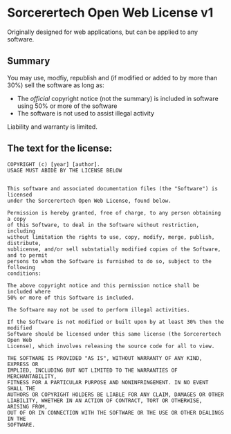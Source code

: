 # Sorcerertech Open Web License v1
Originally designed for web applications, but can be applied to any software.

## Summary
You may use, modfiy, republish and (if modified or added to by more than 30%)
sell the software as long as:
- The *official* copyright notice (not the summary) is included in software
using 50% or more of the software
- The software is not used to assist illegal activity

Liability and warranty is limited.

## The text for the license:
```
COPYRIGHT (c) [year] [author].
USAGE MUST ABIDE BY THE LICENSE BELOW


This software and associated documentation files (the "Software") is licensed
under the Sorcerertech Open Web License, found below.

Permission is hereby granted, free of charge, to any person obtaining a copy
of this Software, to deal in the Software without restriction, including
without limitation the rights to use, copy, modify, merge, publish, distribute,
sublicense, and/or sell substatially modified copies of the Software, and to permit
persons to whom the Software is furnished to do so, subject to the following 
conditions:

The above copyright notice and this permission notice shall be included where
50% or more of this Software is included.

The Software may not be used to perform illegal activities.

If the Software is not modified or built upon by at least 30% then the modified
Software should be licensed under this same license (the Sorcerertech Open Web
License), which involves releasing the source code for all to view.

THE SOFTWARE IS PROVIDED "AS IS", WITHOUT WARRANTY OF ANY KIND, EXPRESS OR
IMPLIED, INCLUDING BUT NOT LIMITED TO THE WARRANTIES OF MERCHANTABILITY,
FITNESS FOR A PARTICULAR PURPOSE AND NONINFRINGEMENT. IN NO EVENT SHALL THE
AUTHORS OR COPYRIGHT HOLDERS BE LIABLE FOR ANY CLAIM, DAMAGES OR OTHER
LIABILITY, WHETHER IN AN ACTION OF CONTRACT, TORT OR OTHERWISE, ARISING FROM,
OUT OF OR IN CONNECTION WITH THE SOFTWARE OR THE USE OR OTHER DEALINGS IN THE
SOFTWARE.
```

